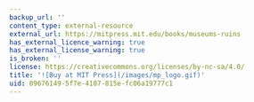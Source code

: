 ```yaml
---
backup_url: ''
content_type: external-resource
external_url: https://mitpress.mit.edu/books/museums-ruins
has_external_licence_warning: true
has_external_license_warning: true
is_broken: ''
license: https://creativecommons.org/licenses/by-nc-sa/4.0/
title: '![Buy at MIT Press](/images/mp_logo.gif)'
uid: 09676149-5f7e-4107-815e-fc06a19777c1
---
```

